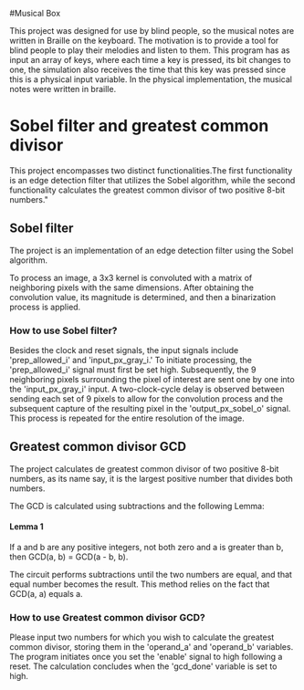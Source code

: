 

#Musical Box

This project was designed for use by blind people, so the musical notes are written in Braille on the keyboard. The motivation is to provide a tool for blind people to play their melodies and listen to them. This program has as input an array of keys, where each time a key is pressed, its bit changes to one, the simulation also receives the time that this key was pressed since this is a physical input variable. In the physical implementation, the musical notes were written in braille.




# Sobel filter and greatest common divisor

This project encompasses two distinct functionalities.The first functionality is an edge detection filter that utilizes the Sobel algorithm, while the second functionality calculates the greatest common divisor of two positive 8-bit numbers."     

## Sobel filter

The project is an implementation of an edge detection filter using the Sobel algorithm.

To process an image, a 3x3 kernel is convoluted with a matrix of neighboring pixels with the same dimensions. After obtaining the convolution value, its magnitude  is determined, and then a binarization process is applied.


### How to use Sobel filter?

Besides the clock and reset signals, the input signals include 'prep_allowed_i'  and 'input_px_gray_i.' To initiate processing, the 'prep_allowed_i' signal must  first be set high. Subsequently, the 9 neighboring pixels surrounding the pixel of interest are sent one by one into the 'input_px_gray_i' input. A two-clock-cycle  delay is observed between sending each set of 9 pixels to allow for the convolution process and the subsequent capture of the resulting pixel in the 'output_px_sobel_o' signal. This process is repeated for the entire resolution of the image.

## Greatest common divisor GCD

The project calculates de greatest common divisor of two positive 8-bit numbers, as its name say, it is the largest positive number that divides both numbers. 

The GCD is calculated using subtractions and the following Lemma: 
#### Lemma 1
If a and b are any positive integers, not both zero and a is greater than b, then GCD(a, b) = GCD(a - b, b). 

The circuit performs subtractions until the two numbers are equal, and that  equal number becomes the result. This method relies on the fact that GCD(a, a) equals a.


### How to use Greatest common divisor GCD?

Please input two numbers for which you wish to calculate the greatest common divisor,  storing them in the 'operand_a' and 'operand_b' variables. The program initiates  once you set the 'enable' signal to high following a reset. The calculation concludes when the 'gcd_done' variable is set to high.
